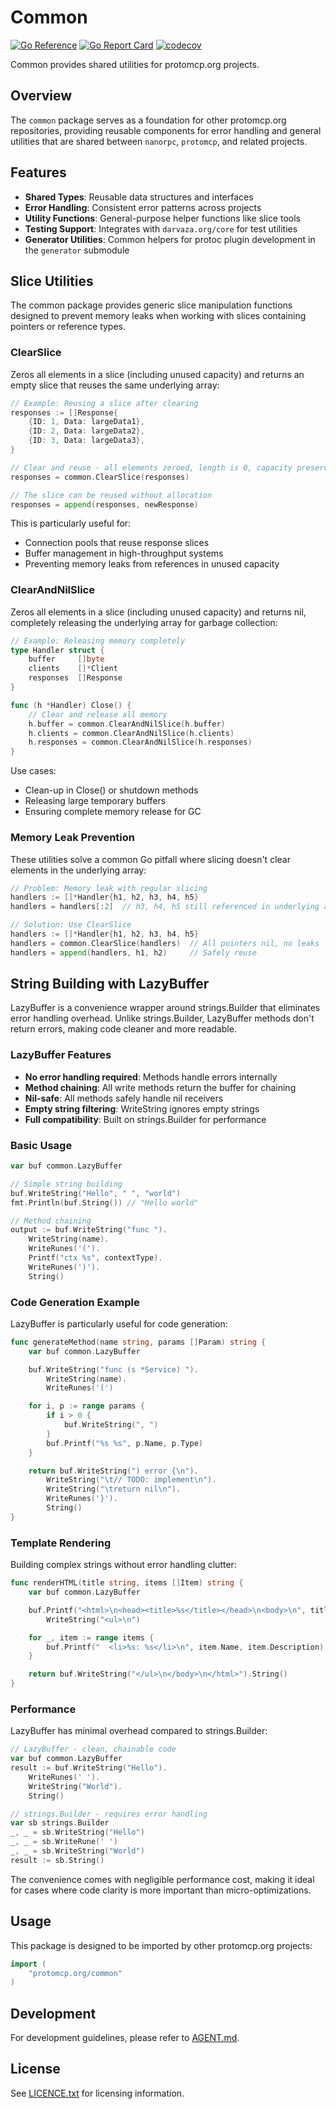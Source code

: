 # Common

[![Go Reference][godoc-badge]][godoc-link]
[![Go Report Card][goreportcard-badge]][goreportcard-link]
[![codecov][codecov-badge]][codecov-link]

Common provides shared utilities for protomcp.org projects.

## Overview

The `common` package serves as a foundation for other protomcp.org repositories,
providing reusable components for error handling and general utilities that are
shared between `nanorpc`, `protomcp`, and related projects.

## Features

- **Shared Types**: Reusable data structures and interfaces
- **Error Handling**: Consistent error patterns across projects
- **Utility Functions**: General-purpose helper functions like slice tools
- **Testing Support**: Integrates with `darvaza.org/core` for test utilities
- **Generator Utilities**: Common helpers for protoc plugin development in the
  `generator` submodule

## Slice Utilities

The common package provides generic slice manipulation functions designed to
prevent memory leaks when working with slices containing pointers or reference
types.

### ClearSlice

Zeros all elements in a slice (including unused capacity) and returns an empty
slice that reuses the same underlying array:

```go
// Example: Reusing a slice after clearing
responses := []Response{
    {ID: 1, Data: largeData1},
    {ID: 2, Data: largeData2},
    {ID: 3, Data: largeData3},
}

// Clear and reuse - all elements zeroed, length is 0, capacity preserved
responses = common.ClearSlice(responses)

// The slice can be reused without allocation
responses = append(responses, newResponse)
```

This is particularly useful for:

- Connection pools that reuse response slices
- Buffer management in high-throughput systems
- Preventing memory leaks from references in unused capacity

### ClearAndNilSlice

Zeros all elements in a slice (including unused capacity) and returns nil,
completely releasing the underlying array for garbage collection:

```go
// Example: Releasing memory completely
type Handler struct {
    buffer     []byte
    clients    []*Client
    responses  []Response
}

func (h *Handler) Close() {
    // Clear and release all memory
    h.buffer = common.ClearAndNilSlice(h.buffer)
    h.clients = common.ClearAndNilSlice(h.clients)
    h.responses = common.ClearAndNilSlice(h.responses)
}
```

Use cases:

- Clean-up in Close() or shutdown methods
- Releasing large temporary buffers
- Ensuring complete memory release for GC

### Memory Leak Prevention

These utilities solve a common Go pitfall where slicing doesn't clear elements
in the underlying array:

```go
// Problem: Memory leak with regular slicing
handlers := []*Handler{h1, h2, h3, h4, h5}
handlers = handlers[:2]  // h3, h4, h5 still referenced in underlying array!

// Solution: Use ClearSlice
handlers := []*Handler{h1, h2, h3, h4, h5}
handlers = common.ClearSlice(handlers)  // All pointers nil, no leaks
handlers = append(handlers, h1, h2)     // Safely reuse
```

## String Building with LazyBuffer

LazyBuffer is a convenience wrapper around strings.Builder that eliminates error
handling overhead. Unlike strings.Builder, LazyBuffer methods don't return
errors, making code cleaner and more readable.

### LazyBuffer Features

- **No error handling required**: Methods handle errors internally
- **Method chaining**: All write methods return the buffer for chaining
- **Nil-safe**: All methods safely handle nil receivers
- **Empty string filtering**: WriteString ignores empty strings
- **Full compatibility**: Built on strings.Builder for performance

### Basic Usage

```go
var buf common.LazyBuffer

// Simple string building
buf.WriteString("Hello", " ", "world")
fmt.Println(buf.String()) // "Hello world"

// Method chaining
output := buf.WriteString("func ").
    WriteString(name).
    WriteRunes('(').
    Printf("ctx %s", contextType).
    WriteRunes(')').
    String()
```

### Code Generation Example

LazyBuffer is particularly useful for code generation:

```go
func generateMethod(name string, params []Param) string {
    var buf common.LazyBuffer

    buf.WriteString("func (s *Service) ").
        WriteString(name).
        WriteRunes('(')

    for i, p := range params {
        if i > 0 {
            buf.WriteString(", ")
        }
        buf.Printf("%s %s", p.Name, p.Type)
    }

    return buf.WriteString(") error {\n").
        WriteString("\t// TODO: implement\n").
        WriteString("\treturn nil\n").
        WriteRunes('}').
        String()
}
```

### Template Rendering

Building complex strings without error handling clutter:

```go
func renderHTML(title string, items []Item) string {
    var buf common.LazyBuffer

    buf.Printf("<html>\n<head><title>%s</title></head>\n<body>\n", title).
        WriteString("<ul>\n")

    for _, item := range items {
        buf.Printf("  <li>%s: %s</li>\n", item.Name, item.Description)
    }

    return buf.WriteString("</ul>\n</body>\n</html>").String()
}
```

### Performance

LazyBuffer has minimal overhead compared to strings.Builder:

```go
// LazyBuffer - clean, chainable code
var buf common.LazyBuffer
result := buf.WriteString("Hello").
    WriteRunes(' ').
    WriteString("World").
    String()

// strings.Builder - requires error handling
var sb strings.Builder
_, _ = sb.WriteString("Hello")
_, _ = sb.WriteRune(' ')
_, _ = sb.WriteString("World")
result := sb.String()
```

The convenience comes with negligible performance cost, making it ideal for
cases where code clarity is more important than micro-optimizations.

## Usage

This package is designed to be imported by other protomcp.org projects:

```go
import (
    "protomcp.org/common"
)
```

## Development

For development guidelines, please refer to [AGENT.md](AGENT.md).

## License

See [LICENCE.txt](LICENCE.txt) for licensing information.

[godoc-badge]: https://pkg.go.dev/badge/protomcp.org/common.svg
[godoc-link]: https://pkg.go.dev/protomcp.org/common
[goreportcard-badge]: https://goreportcard.com/badge/protomcp.org/common
[goreportcard-link]: https://goreportcard.com/report/protomcp.org/common
[codecov-badge]: https://codecov.io/gh/protomcp/common/graph/badge.svg
[codecov-link]: https://codecov.io/gh/protomcp/common
